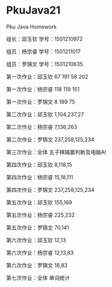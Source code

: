﻿# PkuJava21
Pku Java Homework
<html>
<p>组长：邱玉钦  学号：1501210972</p>
<p>组员：杨宗睿  学号：1501211017</p>
<p>组员：罗锦文  学号：1501210635</p>
<p>第一次作业：邱玉钦 67 191 58 202</p>
<p>第一次作业：杨宗睿 118 119 151</p>
<p>第一次作业：罗锦文 8 189 75</p>

<p>第二次作业：邱玉钦 1,104,237,27</p>
<p>第二次作业：杨宗睿 7,136,263</p>
<p>第二次作业：罗锦文 237,258,125,234</p>

<p>第三次作业：全体 五子棋输赢判断及电脑AI</p>

<p>第四次作业：邱玉钦 8,118,15</p>
<p>第四次作业：杨宗睿 15,18,111</p>
<p>第四次作业：罗锦文 237,258,125,234</p>

<p>第五次作业：邱玉钦 155,169</p>
<p>第五次作业：杨宗睿 225,232</p>
<p>第五次作业：罗锦文 70,141</p>

<p>第六次作业：邱玉钦 12,13</p>
<p>第六次作业：杨宗睿 12,13,83</p>
<p>第六次作业：罗锦文 18,83</p>

<p>第七次作业：全体 单词统计</p>
</html>
